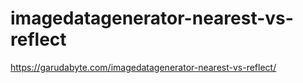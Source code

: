 # imagedatagenerator-nearest-vs-reflect

https://garudabyte.com/imagedatagenerator-nearest-vs-reflect/
